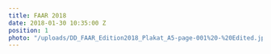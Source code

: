 ```yaml
---
title: FAAR 2018
date: 2018-01-30 10:35:00 Z
position: 1
photo: "/uploads/DD_FAAR_Edition2018_Plakat_A5-page-001%20-%20Edited.jpg"
---
```


